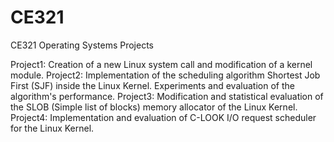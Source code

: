 # CE321
CE321 Operating Systems Projects

Project1: Creation of a new Linux system call and modification of a kernel module.
Project2: Implementation of the scheduling algorithm Shortest Job First (SJF) inside the Linux Kernel. Experiments and evaluation of the algorithm's performance.
Project3: Modification and statistical evaluation of the SLOB (Simple list of blocks) memory allocator of the Linux Kernel.
Project4: Implementation and evaluation of C-LOOK I/O request scheduler for the Linux Kernel.

